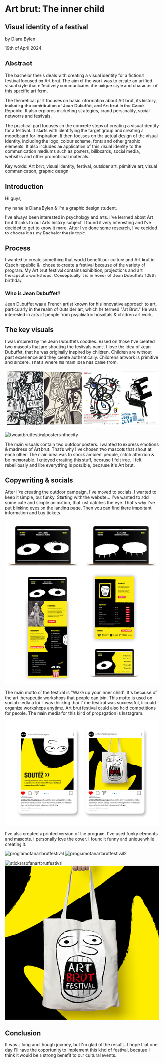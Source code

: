 # Art brut: The inner child
## Visual identity of a festival

by Diana Bylen

19th of April 2024

## Abstract
The bachelor thesis deals with creating a visual identity for a fictional festival focused on Art brut. The aim of the work was to create an unified visual style that effectively communicates the unique style and character of this specific art form.

The theoretical part focuses on basic information about Art brut, its history, including the contribution of Jean Dubuffet, and Art brut in the Czech Republic. It also explores marketing strategies, brand personality, social networks and festivals.

The practical part focuses on the concrete steps of creating a visual identity for a festival. It starts with identifying the target group and creating a moodboard for inspiration. It then focuses on the actual design of the visual identity, including the logo, colour scheme, fonts and other graphic elements. It also includes an application of this visual identity to the communication mediums such as posters, billboards, social media, websites and other promotional materials.

Key words: Art brut, visual identity, festival, outsider art, primitive art, visual communication, graphic design

## Introduction
Hi guys,

my name is Diana Bylen & I'm a graphic design student.

I've always been interested in psychology and arts. I've learned about Art brut thanks to our Arts history subject. I found it very interesting and I've decided to get to know it more. After I've done some research, I've decided to choose it as my Bachelor thesis topic.

## Process
I wanted to create something that would benefit our culture and Art brut in Czech republic & I chose to create a festival because of the variety of program. My Art brut festival contains exhibition, projections and art therapeutic workshops. Conceptually it is in honor of Jean Dubuffets 125th birthday.

### Who is Jean Dubuffet?
Jean Dubuffet was a French artist known for his innovative approach to art, particularly in the realm of Outsider art, which he termed "Art Brut." He was interested in arts of people from psychiatric hospitals & children art work.

## The key visuals
I was inspired by the Jean Dubuffets doodles. Based on those I've created two mascots that are shouting the festivals name. I love the idea of Jean Dubuffet, that he was originally inspired by children. Children are without past experience and they create authentically. Childrens artwork is primitive and sincere. That's where his main idea has came from.

![jeandubuffetdoodlesandmoodboardforartbrutfestival](img/12_Moodboard.png)

![twoartbrutfestivalpostersinthecity](img/two_heads_city.png)

The main visuals contain two outdoor posters. I wanted to express emotions & madness of Art brut. That's why I've chosen two mascots that shout at each other. The main idea was to shock ambient people, catch attention & be memorable. I enjoyed creating this stuff, because I felt free. I felt rebelliously and like everything is possible, because it's Art brut.

## Copywriting & socials
After I've creating the outdoor campaign, I've moved to socials. I wanted to keep it simple, but funky. Starting with the website... I've wanted to add some cute and simple animation, that just catches the eye. That's why I've put blinking eyes on the landing page. Then you can find there important information and buy tickets.

![artbrutfestivalwebsite1](img/web1.png)
![artbrutfestivalwebsite2](img/web2.png)

The main motto of the festival is "Wake up your inner child". It's because of the art therapeutic workshops that people can join. This motto is used on social media a lot. I was thinking that if the festival was successful, it could organize workshops anytime. Art brut festival could also hold competitions for people. The main media for this kind of propagation is Instagram.

![artbrutfestivalinstagramposts](img/instagram2.png)

I've also created a printed version of the program. I've used funky elements and mascots. I personally love the cover. I found it funny and unique while creating it.

![programofanartbrutfestival](img/program1.png)
![programofanartbrutfestival2](img/program2.png)

![stickersofanartbrutfestival](img/stickers.png) ![artbrutfestivaltothebag](img/bag.png)

## Conclusion
It was a long and though journey, but I'm glad of the results. I hope that one day I'll have the opportunity to implement this kind of festival, because I think it would be a strong benefit to our cultural events.
